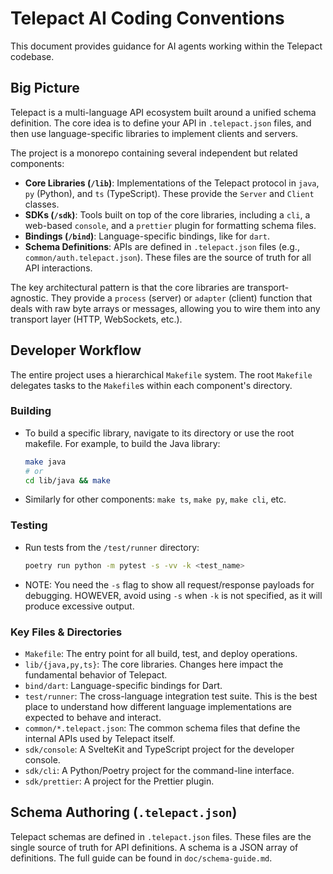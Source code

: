 # Telepact AI Coding Conventions

This document provides guidance for AI agents working within the Telepact codebase.

## Big Picture

Telepact is a multi-language API ecosystem built around a unified schema definition. The core idea is to define your API in `.telepact.json` files, and then use language-specific libraries to implement clients and servers.

The project is a monorepo containing several independent but related components:
-   **Core Libraries (`/lib`)**: Implementations of the Telepact protocol in `java`, `py` (Python), and `ts` (TypeScript). These provide the `Server` and `Client` classes.
-   **SDKs (`/sdk`)**: Tools built on top of the core libraries, including a `cli`, a web-based `console`, and a `prettier` plugin for formatting schema files.
-   **Bindings (`/bind`)**: Language-specific bindings, like for `dart`.
-   **Schema Definitions**: APIs are defined in `.telepact.json` files (e.g., `common/auth.telepact.json`). These files are the source of truth for all API interactions.

The key architectural pattern is that the core libraries are transport-agnostic. They provide a `process` (server) or `adapter` (client) function that deals with raw byte arrays or messages, allowing you to wire them into any transport layer (HTTP, WebSockets, etc.).

## Developer Workflow

The entire project uses a hierarchical `Makefile` system. The root `Makefile` delegates tasks to the `Makefile`s within each component's directory.

### Building

-   To build a specific library, navigate to its directory or use the root makefile. For example, to build the Java library:
    ```sh
    make java
    # or
    cd lib/java && make
    ```
-   Similarly for other components: `make ts`, `make py`, `make cli`, etc.

### Testing

-   Run tests from the `/test/runner` directory:
    ```sh
    poetry run python -m pytest -s -vv -k <test_name>
    ```

-   NOTE: You need the `-s` flag to show all request/response payloads for debugging.
    HOWEVER, avoid using `-s` when `-k` is not specified, as it will produce excessive output.

### Key Files & Directories

-   `Makefile`: The entry point for all build, test, and deploy operations.
-   `lib/{java,py,ts}`: The core libraries. Changes here impact the fundamental behavior of Telepact.
-   `bind/dart`: Language-specific bindings for Dart.
-   `test/runner`: The cross-language integration test suite. This is the best place to understand how different language implementations are expected to behave and interact.
-   `common/*.telepact.json`: The common schema files that define the internal APIs used by Telepact itself.
-   `sdk/console`: A SvelteKit and TypeScript project for the developer console.
-   `sdk/cli`: A Python/Poetry project for the command-line interface.
-   `sdk/prettier`: A project for the Prettier plugin.

## Schema Authoring (`.telepact.json`)

Telepact schemas are defined in `.telepact.json` files. These files are the single source of truth for API definitions. A schema is a JSON array of definitions. The full guide can be found in `doc/schema-guide.md`.
